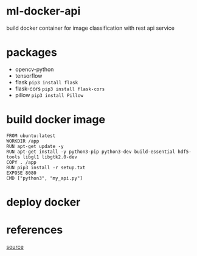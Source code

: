 # ml-docker-api
build docker container for image classification with rest api service

# packages

- opencv-python
- tensorflow
- flask `pip3 install flask`
- flask-cors `pip3 install flask-cors`
- pillow `pip3 install Pillow`

# build docker image

    FROM ubuntu:latest
    WORKDIR /app
    RUN apt-get update -y
    RUN apt-get install -y python3-pip python3-dev build-essential hdf5-tools libgl1 libgtk2.0-dev
    COPY . /app
    RUN pip3 install -r setup.txt
    EXPOSE 8080
    CMD ["python3", "my_api.py"]

# deploy docker

# references

[source](https://github.com/thangnch/MiAI_Docker_DeepLearning)
